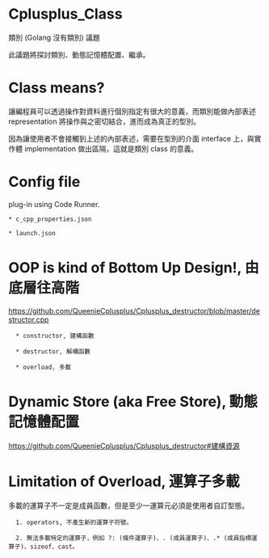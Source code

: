 # Cplusplus_Class
類別 (Golang 沒有類別) 議題

此議題將探討類別、動態記憶體配置、繼承。

# Class means?

讓編程員可以透過操作對資料進行個別指定有很大的意義，而類別能做內部表述 representation 將操作與之密切結合，進而成為真正的型別。

因為讓使用者不會接觸到上述的內部表述，需要在型別的介面 interface 上，與實作體 implementation 做出區隔，這就是類別 class 的意義。

# Config file

plug-in using Code Runner. 

    * c_cpp_properties.json

    * launch.json

# OOP is kind of Bottom Up Design!, 由底層往高階

https://github.com/QueenieCplusplus/Cplusplus_destructor/blob/master/destructor.cpp

      * constructor, 建構函數

      * destructor, 解構函數

      * overload, 多載

# Dynamic Store (aka Free Store), 動態記憶體配置

  https://github.com/QueenieCplusplus/Cplusplus_destructor#建構資源

# Limitation of Overload, 運算子多載

多載的運算子不一定是成員函數，但是至少一運算元必須是使用者自訂型態。

      1. operators, 不產生新的運算子符號。

      2. 無法多載特定的運算子，例如 ?: (條件運算子)、. (成員運算子)、.* (成員指標運算子)、sizeof、cast。



